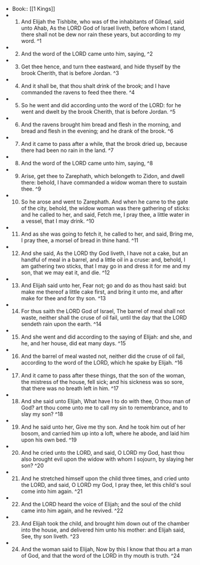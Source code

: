 - Book:: [[1 Kings]]
- 1. And Elijah the Tishbite, who was of the inhabitants of Gilead, said unto Ahab, As the LORD God of Israel liveth, before whom I stand, there shall not be dew nor rain these years, but according to my word. ^1
- 2. And the word of the LORD came unto him, saying, ^2
- 3. Get thee hence, and turn thee eastward, and hide thyself by the brook Cherith, that is before Jordan. ^3
- 4. And it shall be, that thou shalt drink of the brook; and I have commanded the ravens to feed thee there. ^4
- 5. So he went and did according unto the word of the LORD: for he went and dwelt by the brook Cherith, that is before Jordan. ^5
- 6. And the ravens brought him bread and flesh in the morning, and bread and flesh in the evening; and he drank of the brook. ^6
- 7. And it came to pass after a while, that the brook dried up, because there had been no rain in the land. ^7
- 8. And the word of the LORD came unto him, saying, ^8
- 9. Arise, get thee to Zarephath, which belongeth to Zidon, and dwell there: behold, I have commanded a widow woman there to sustain thee. ^9
- 10. So he arose and went to Zarephath. And when he came to the gate of the city, behold, the widow woman was there gathering of sticks: and he called to her, and said, Fetch me, I pray thee, a little water in a vessel, that I may drink. ^10
- 11. And as she was going to fetch it, he called to her, and said, Bring me, I pray thee, a morsel of bread in thine hand. ^11
- 12. And she said, As the LORD thy God liveth, I have not a cake, but an handful of meal in a barrel, and a little oil in a cruse: and, behold, I am gathering two sticks, that I may go in and dress it for me and my son, that we may eat it, and die. ^12
- 13. And Elijah said unto her, Fear not; go and do as thou hast said: but make me thereof a little cake first, and bring it unto me, and after make for thee and for thy son. ^13
- 14. For thus saith the LORD God of Israel, The barrel of meal shall not waste, neither shall the cruse of oil fail, until the day that the LORD sendeth rain upon the earth. ^14
- 15. And she went and did according to the saying of Elijah: and she, and he, and her house, did eat many days. ^15
- 16. And the barrel of meal wasted not, neither did the cruse of oil fail, according to the word of the LORD, which he spake by Elijah. ^16
- 17. And it came to pass after these things, that the son of the woman, the mistress of the house, fell sick; and his sickness was so sore, that there was no breath left in him. ^17
- 18. And she said unto Elijah, What have I to do with thee, O thou man of God? art thou come unto me to call my sin to remembrance, and to slay my son? ^18
- 19. And he said unto her, Give me thy son. And he took him out of her bosom, and carried him up into a loft, where he abode, and laid him upon his own bed. ^19
- 20. And he cried unto the LORD, and said, O LORD my God, hast thou also brought evil upon the widow with whom I sojourn, by slaying her son? ^20
- 21. And he stretched himself upon the child three times, and cried unto the LORD, and said, O LORD my God, I pray thee, let this child's soul come into him again. ^21
- 22. And the LORD heard the voice of Elijah; and the soul of the child came into him again, and he revived. ^22
- 23. And Elijah took the child, and brought him down out of the chamber into the house, and delivered him unto his mother: and Elijah said, See, thy son liveth. ^23
- 24. And the woman said to Elijah, Now by this I know that thou art a man of God, and that the word of the LORD in thy mouth is truth. ^24

